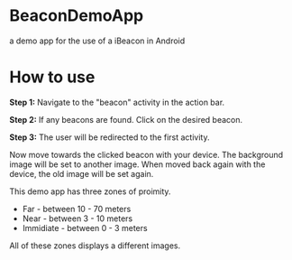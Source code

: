 BeaconDemoApp
=============

a demo app for the use of a iBeacon in Android

How to use
=============


<b>Step 1:</b>
Navigate to the "beacon" activity in the action bar.

<b>Step 2:</b>
If any beacons are found. Click on the desired beacon.

<b>Step 3:</b>
The user will be redirected to the first activity. 

Now move towards the clicked beacon with your device. The background image will be set to another image.
When moved back again with the device, the old image will be set again.

This demo app has three zones of proimity. 

* Far - between 10 - 70 meters
* Near - between 3 - 10 meters
* Immidiate - between 0 - 3 meters

All of these zones displays a different images.
